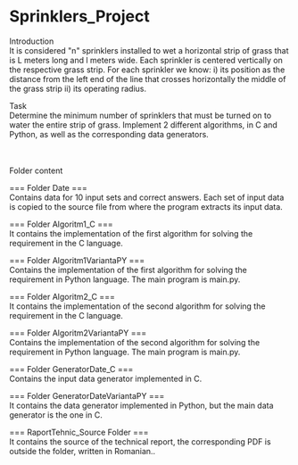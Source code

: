 # Sprinklers_Project


Introduction<br />
It is considered "n" sprinklers installed to wet a horizontal strip of grass that is L meters long and l meters wide. Each sprinkler is centered vertically on the respective grass strip. For each sprinkler we know:
i) its position as the distance from the left end of the line that crosses horizontally the middle of the grass strip
ii) its operating radius.


Task<br/>
Determine the minimum number of sprinklers that must be turned on to water the entire strip of grass.
Implement 2 different algorithms, in C and Python, as well as the corresponding data generators.

<br/>
<br/>
Folder content<br/>

=== Folder Date ===<br/>
Contains data for 10 input sets and correct answers.
Each set of input data is copied to the source file from where the program extracts its input data.

=== Folder Algoritm1_C ===<br/>
It contains the implementation of the first algorithm for solving the requirement in the C language.

=== Folder Algoritm1VariantaPY ===<br/>
Contains the implementation of the first algorithm for solving the requirement in Python language.
The main program is main.py.

=== Folder Algoritm2_C ===<br/>
It contains the implementation of the second algorithm for solving the requirement in the C language.

=== Folder Algoritm2VariantaPY ===<br/>
Contains the implementation of the second algorithm for solving the requirement in Python language.
The main program is main.py.

=== Folder GeneratorDate_C ===<br/>
Contains the input data generator implemented in C.

=== Folder GeneratorDateVariantaPY ===<br/>
It contains the data generator implemented in Python, but the main data generator is the one in C.

=== RaportTehnic_Source Folder ===<br/>
It contains the source of the technical report, the corresponding PDF is outside the folder, written in Romanian..
